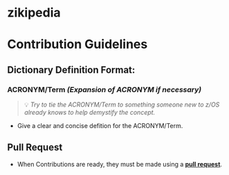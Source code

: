 # zikipedia

# Contribution Guidelines

## Dictionary Definition Format:
### ACRONYM/Term *(Expansion of ACRONYM if necessary)*
> 💡 _Try to tie the ACRONYM/Term to something someone new to z/OS already knows to help demystify the concept._
* Give a clear and concise defition for the ACRONYM/Term.

## Pull Request
* When Contributions are ready, they must be made using a **[pull request](../../pulls)**.